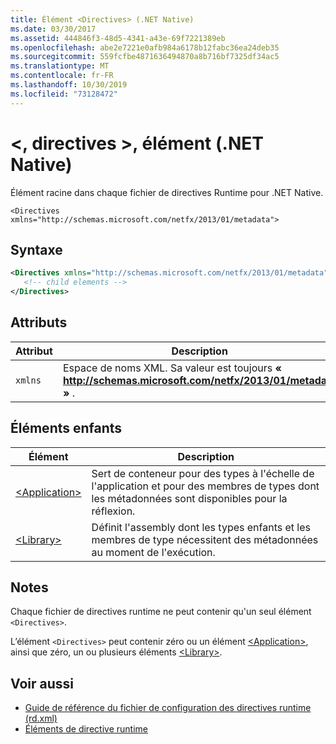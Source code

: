 ```yaml
---
title: Élément <Directives> (.NET Native)
ms.date: 03/30/2017
ms.assetid: 444846f3-48d5-4341-a43e-69f7221389eb
ms.openlocfilehash: abe2e7221e0afb984a6178b12fabc36ea24deb35
ms.sourcegitcommit: 559fcfbe4871636494870a8b716bf7325df34ac5
ms.translationtype: MT
ms.contentlocale: fr-FR
ms.lasthandoff: 10/30/2019
ms.locfileid: "73128472"
---
```

# <a name="directives-element-net-native"></a>\<, directives >, élément (.NET Native)
Élément racine dans chaque fichier de directives Runtime pour .NET Native.  
  
 `<Directives xmlns="http://schemas.microsoft.com/netfx/2013/01/metadata">` 
  
## <a name="syntax"></a>Syntaxe  
  
```xml  
<Directives xmlns="http://schemas.microsoft.com/netfx/2013/01/metadata">  
   <!-- child elements -->   
</Directives>  
```  
  
## <a name="attributes"></a>Attributs  
  
|Attribut|Description|  
|---------------|-----------------|  
|`xmlns`|Espace de noms XML. Sa valeur est toujours **« http://schemas.microsoft.com/netfx/2013/01/metadata »** .|  
  
## <a name="child-elements"></a>Éléments enfants  
  
|Élément|Description|  
|-------------|-----------------|  
|[\<Application>](application-element-net-native.md)|Sert de conteneur pour des types à l'échelle de l'application et pour des membres de types dont les métadonnées sont disponibles pour la réflexion.|  
|[\<Library>](library-element-net-native.md)|Définit l'assembly dont les types enfants et les membres de type nécessitent des métadonnées au moment de l'exécution.|  
  
## <a name="remarks"></a>Notes  
 Chaque fichier de directives runtime ne peut contenir qu'un seul élément `<Directives>`.  
  
 L’élément `<Directives>` peut contenir zéro ou un élément [\<Application>](application-element-net-native.md), ainsi que zéro, un ou plusieurs éléments [\<Library>](library-element-net-native.md).  
  
## <a name="see-also"></a>Voir aussi

- [Guide de référence du fichier de configuration des directives runtime (rd.xml)](runtime-directives-rd-xml-configuration-file-reference.md)
- [Éléments de directive runtime](runtime-directive-elements.md)
